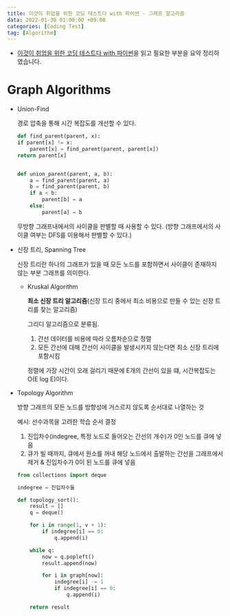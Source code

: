 ```yaml
---
title: 이것이 취업을 위한 코딩 테스트다 with 파이썬 - 그래프 알고리즘
data: 2022-01-30 01:00:00 +09:00
categories: [Coding Test]
tag: [Algorithm]
---
```


- [이것이 취업을 위한 코딩 테스트다 with 파이썬](https://www.aladin.co.kr/shop/wproduct.aspx?ItemId=247882118)을 읽고 필요한 부분을 요약 정리하였습니다.

# Graph Algorithms

- Union-Find

    경로 압축을 통해 시간 복잡도를 개선할 수 있다.

    ```python
    def find_parent(parent, x):
    if parent[x] != x:
        parent[x] = find_parent(parent, parent[x])
    return parent[x]


    def union_parent(parent, a, b):
        a = find_parent(parent, a)
        b = find_parent(parent, b)
        if a < b:
            parent[b] = a
        else:
            parent[a] = b
    ```

    무방향 그래프내에서의 사이클을 판별할 때 사용할 수 있다.
    (방향 그래프에서의 사이클 여부는 DFS를 이용해서 판별할 수 있다.)

- 신장 트리, Spanning Tree

    신장 트리란 하나의 그래프가 있을 때 모든 노드를 포함하면서 사이클이 존재하지 않는 부분 그래프를 의미한다.

    - Kruskal Algorithm

        **최소 신장 트리 알고리즘**(신장 트리 중에서 최소 비용으로 만들 수 있는 신장 트리를 찾는 알고리즘)

        그리디 알고리즘으로 분류됨.

        1. 간선 데이터를 비용에 따라 오름차순으로 정렬
        2. 모든 간선에 대해 간선이 사이클을 발생시키지 않는다면 최소 신장 트리에 포함시킴

        정렬에 가장 시간이 오래 걸리기 때문에 E개의 간선이 있을 떄, 시간복잡도는 O(E log E)이다.

- Topology Algorithm

    방향 그래프의 모든 노드를 방향성에 거스르지 않도록 순서대로 나열하는 것

    예시: 선수과목을 고려한 학습 순서 결정

    1. 진입차수(indegree, 특정 노드로 들어오는 간선의 개수)가 0인 노드를 큐에 넣음
    2. 큐가 빌 때까지, 큐에서 원소를 꺼내 해당 노드에서 출발하는 간선을 그래프에서 제거 & 진입차수가 0이 된 노드를 큐에 넣음

    ```python
    from collections import deque

    indegree = 진입차수들

    def topology_sort():
        result = []
        q = deque()

        for i in range(1, v + 1):
            if indegree[i] == 0:
                q.append(i)

        while q:
            now = q.popleft()
            result.append(now)

            for i in graph[now]:
                indegree[i] -= 1
                if indegree[i] == 0:
                    q.append(i)

        return result
    ```
